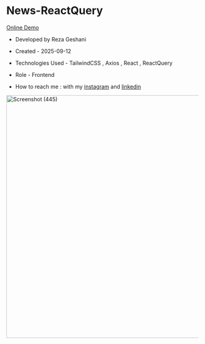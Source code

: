 # News-ReactQuery      

[Online Demo](https://news-react-query.vercel.app/)

- Developed by Reza Geshani                  

- Created - 2025-09-12

- Technologies Used - TailwindCSS , Axios , React , ReactQuery                                   

- Role - Frontend

- How to reach me : with my [instagram](https://www.instagram.com/rezageshani_web) and [linkedin](http://www.linkedin.com/in/reza-geshani-web)


<img width="1349" height="637" alt="Screenshot (445)" src="https://github.com/user-attachments/assets/e154773e-fe3e-4a31-9d4e-b429a599b5ff" />

